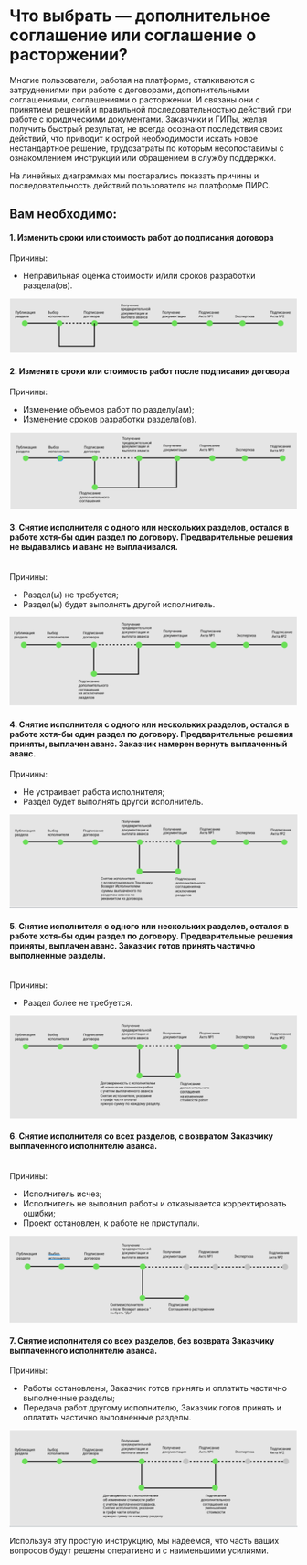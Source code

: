 # Что выбрать — дополнительное соглашение или соглашение о расторжении?

Многие пользователи, работая на платформе, сталкиваются с затруднениями при работе с договорами, дополнительными соглашениями, соглашениями о расторжении. И связаны они с принятием решений и правильной последовательностью действий при работе с юридическими документами. Заказчики и ГИПы, желая получить быстрый результат, не всегда осознают последствия своих действий, что приводит к острой необходимости искать новое нестандартное решение, трудозатраты по которым несопоставимы с ознакомлением инструкций или обращением в службу поддержки.

На линейных диаграммах мы постарались показать причины и последовательность действий пользователя на платформе ПИРС.

## Вам необходимо:

#### **1. Изменить сроки или стоимость работ до подписания договора**

Причины:&#x20;

* Неправильная оценка стоимости и/или сроков разработки раздела(ов).

![](<../.gitbook/assets/image (1668).png>)

#### **2. Изменить сроки или стоимость работ после подписания договора** &#x20;

Причины:&#x20;

* Изменение объемов работ по разделу(ам);
* Изменение сроков разработки раздела(ов).

![](<../.gitbook/assets/image (906).png>)

#### **3. Снятие исполнителя с одного или нескольких разделов, остался в работе хотя-бы один раздел по договору. Предварительные решения не выдавались и аванс не выплачивался.**

\
Причины:

* Раздел(ы) не требуется;
* Раздел(ы) будет выполнять другой исполнитель.

![](<../.gitbook/assets/image (1753).png>)

#### **4. Снятие исполнителя с одного или нескольких разделов, остался в работе хотя-бы один раздел по договору. Предварительные решения приняты, выплачен аванс. Заказчик намерен вернуть выплаченный аванс.**

Причины:

* Не устраивает работа исполнителя;
* Раздел будет выполнять другой исполнитель.

![](<../.gitbook/assets/image (1662).png>)

#### **5. Снятие исполнителя с одного или нескольких разделов, остался в работе хотя-бы один раздел по договору. Предварительные решения приняты, выплачен аванс. Заказчик готов принять частично выполненные разделы.**

\
Причины:

* Раздел более не требуется.

![](<../.gitbook/assets/image (1083).png>)

#### **6. Снятие исполнителя со всех разделов, с возвратом Заказчику выплаченного исполнителю аванса.**

\
Причины:

* Исполнитель исчез;
* Исполнитель не выполнил работы и отказывается корректировать ошибки;
* Проект остановлен, к работе не приступали.

![](<../.gitbook/assets/image (1324).png>)

#### **7. Снятие исполнителя со всех разделов, без возврата Заказчику выплаченного исполнителю аванса.** &#x20;

Причины:

* Работы остановлены, Заказчик готов принять и оплатить частично выполненные разделы;
* Передача работ другому исполнителю, Заказчик готов принять и оплатить частично выполненные разделы.

![](<../.gitbook/assets/image (1315).png>)

Используя эту простую инструкцию, мы надеемся, что часть ваших вопросов будут решены оперативно и с наименьшими усилиями.
